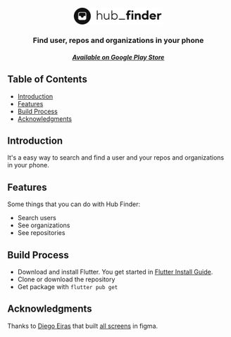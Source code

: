 <p align="center">
  <img src="https://raw.githubusercontent.com/BerkSpar/hub_finder/main/asset/images/logo_light.png" alt="hub_finder" heigth="40%" width="40%" />
</p>

<h3 align="center">Find user, repos and organizations in your phone</h3>

<h5 align="center">
  <a href="https://play.google.com/store/apps/details?id=tech.bunnie.hub_finder">Available on Google Play Store</a>
</h5>

## Table of Contents

- [Introduction](#introduction)
- [Features](#features)
- [Build Process](#build-process)
- [Acknowledgments](#acknowledgments)

## Introduction

It's a easy way to search and find a user and your repos and organizations in your phone.

## Features

Some things that you can do with Hub Finder:

* Search users
* See organizations
* See repositories

## Build Process

* Download and install Flutter. You get started in [Flutter Install Guide](https://flutter.dev/docs/get-started/install).
* Clone or download the repository
* Get package with `flutter pub get`

## Acknowledgments

Thanks to [Diego Eiras](https://github.com/lucioeiras) that built [all screens](https://www.figma.com/file/lR4FK3bOmQa9O0bOoNHn7p/Repo-Finder?node-id=17%3A334) in figma.
